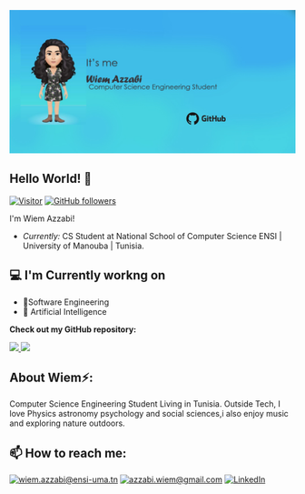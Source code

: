 ![Wiem Banner Image](./banner.png)

<h2>Hello World! 👋</h2>

[![Visitor](https://visitor-badge.laobi.icu/badge?page_id=wiem99.wiem99)](https://github.com/wiem99) [![GitHub followers](https://img.shields.io/github/followers/laxmena.svg?style=social&label=Follow)](https://github.com/wiem99?tab=followers)

I'm Wiem Azzabi!

- <i>Currently:</i> CS Student at National School of Computer Science ENSI | University of Manouba | Tunisia.

<h2>💻 I'm Currently workng on</h2>

- 🔭Software Engineering
- 🔭 Artificial Intelligence

**Check out my GitHub repository:**

<div>

  <p>
    <a href="https://github.com/wiem99/Application-de-gestion-d-une-auto--cole-">
      <img src="https://github-readme-stats.vercel.app/api/pin/?username=wiem99&repo=Application-de-gestion-d-une-auto--cole-" />
    </a>
    <a href="https://github.com/wiem99/Application-Qui-veut-gagner-des-millions">
      <img src="https://github-readme-stats.vercel.app/api/pin/?username=wiem99&repo=https://github.com/wiem99/Application-Qui-veut-gagner-des-millions" />
    </a>
  </p>
</div>

<h2> About Wiem⚡:</h2>

Computer Science Engineering Student Living in Tunisia. Outside Tech, I love Physics astronomy psychology and social sciences,i also enjoy music and exploring nature outdoors.

<h2>📫 How to reach me:</h2>

<a href="mailto:wiem.azzabi@ensi-uma.tn">![wiem.azzabi@ensi-uma.tn](https://img.shields.io/badge/Gmail-D14836?style=for-the-badge&logo=gmail&logoColor=white)</a>
<a href="mailto:azzabi.wiem@gmail.com">![azzabi.wiem@gmail.com](https://img.shields.io/badge/Gmail-D14836?style=for-the-badge&logo=gmail&logoColor=white)</a>
<a href="https://www.linkedin.com/in/wiem-azzabi">![LinkedIn](https://img.shields.io/badge/LinkedIn-0077B5?style=for-the-badge&logo=linkedin&logoColor=white)</a>
